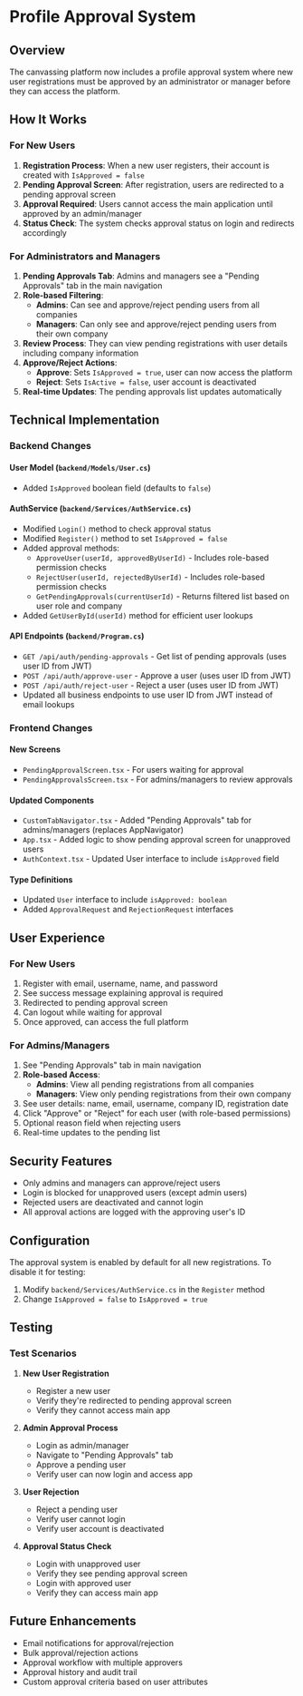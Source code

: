 # Profile Approval System

## Overview

The canvassing platform now includes a profile approval system where new user registrations must be approved by an administrator or manager before they can access the platform.

## How It Works

### For New Users

1. **Registration Process**: When a new user registers, their account is created with `IsApproved = false`
2. **Pending Approval Screen**: After registration, users are redirected to a pending approval screen
3. **Approval Required**: Users cannot access the main application until approved by an admin/manager
4. **Status Check**: The system checks approval status on login and redirects accordingly

### For Administrators and Managers

1. **Pending Approvals Tab**: Admins and managers see a "Pending Approvals" tab in the main navigation
2. **Role-based Filtering**:
   - **Admins**: Can see and approve/reject pending users from all companies
   - **Managers**: Can only see and approve/reject pending users from their own company
3. **Review Process**: They can view pending registrations with user details including company information
4. **Approve/Reject Actions**: 
   - **Approve**: Sets `IsApproved = true`, user can now access the platform
   - **Reject**: Sets `IsActive = false`, user account is deactivated
5. **Real-time Updates**: The pending approvals list updates automatically

## Technical Implementation

### Backend Changes

#### User Model (`backend/Models/User.cs`)
- Added `IsApproved` boolean field (defaults to `false`)

#### AuthService (`backend/Services/AuthService.cs`)
- Modified `Login()` method to check approval status
- Modified `Register()` method to set `IsApproved = false`
- Added approval methods:
  - `ApproveUser(userId, approvedByUserId)` - Includes role-based permission checks
  - `RejectUser(userId, rejectedByUserId)` - Includes role-based permission checks
  - `GetPendingApprovals(currentUserId)` - Returns filtered list based on user role and company
- Added `GetUserById(userId)` method for efficient user lookups

#### API Endpoints (`backend/Program.cs`)
- `GET /api/auth/pending-approvals` - Get list of pending approvals (uses user ID from JWT)
- `POST /api/auth/approve-user` - Approve a user (uses user ID from JWT)
- `POST /api/auth/reject-user` - Reject a user (uses user ID from JWT)
- Updated all business endpoints to use user ID from JWT instead of email lookups

### Frontend Changes

#### New Screens
- `PendingApprovalScreen.tsx` - For users waiting for approval
- `PendingApprovalsScreen.tsx` - For admins/managers to review approvals

#### Updated Components
- `CustomTabNavigator.tsx` - Added "Pending Approvals" tab for admins/managers (replaces AppNavigator)
- `App.tsx` - Added logic to show pending approval screen for unapproved users
- `AuthContext.tsx` - Updated User interface to include `isApproved` field

#### Type Definitions
- Updated `User` interface to include `isApproved: boolean`
- Added `ApprovalRequest` and `RejectionRequest` interfaces

## User Experience

### For New Users
1. Register with email, username, name, and password
2. See success message explaining approval is required
3. Redirected to pending approval screen
4. Can logout while waiting for approval
5. Once approved, can access the full platform

### For Admins/Managers
1. See "Pending Approvals" tab in main navigation
2. **Role-based Access**:
   - **Admins**: View all pending registrations from all companies
   - **Managers**: View only pending registrations from their own company
3. See user details: name, email, username, company ID, registration date
4. Click "Approve" or "Reject" for each user (with role-based permissions)
5. Optional reason field when rejecting users
6. Real-time updates to the pending list

## Security Features

- Only admins and managers can approve/reject users
- Login is blocked for unapproved users (except admin users)
- Rejected users are deactivated and cannot login
- All approval actions are logged with the approving user's ID

## Configuration

The approval system is enabled by default for all new registrations. To disable it for testing:

1. Modify `backend/Services/AuthService.cs` in the `Register` method
2. Change `IsApproved = false` to `IsApproved = true`

## Testing

### Test Scenarios

1. **New User Registration**
   - Register a new user
   - Verify they're redirected to pending approval screen
   - Verify they cannot access main app

2. **Admin Approval Process**
   - Login as admin/manager
   - Navigate to "Pending Approvals" tab
   - Approve a pending user
   - Verify user can now login and access app

3. **User Rejection**
   - Reject a pending user
   - Verify user cannot login
   - Verify user account is deactivated

4. **Approval Status Check**
   - Login with unapproved user
   - Verify they see pending approval screen
   - Login with approved user
   - Verify they can access main app

## Future Enhancements

- Email notifications for approval/rejection
- Bulk approval/rejection actions
- Approval workflow with multiple approvers
- Approval history and audit trail
- Custom approval criteria based on user attributes 